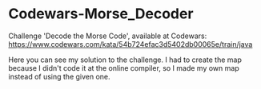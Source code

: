 # Codewars-Morse_Decoder
Challenge 'Decode the Morse Code', available at Codewars: https://www.codewars.com/kata/54b724efac3d5402db00065e/train/java

Here you can see my solution to the challenge. 
I had to create the map because I didn't code it at the online compiler, so I made my own map instead of using the given one.
